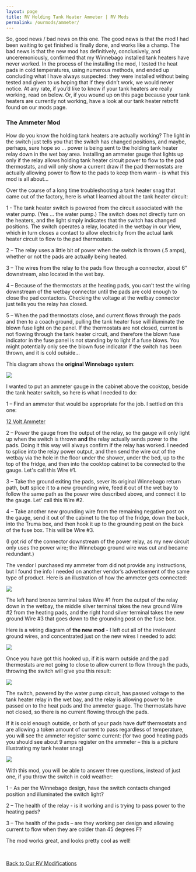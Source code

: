 ```yaml
---
layout: page
title: RV Holding Tank Heater Ammeter | RV Mods
permalink: /ourmods/ammeter/
---
```


So, good news / bad news on this one.  The good news is that the mod I had been waiting to get finished is finally done, and works like a champ.  The bad news is that the new mod has definitively, conclusively, and unceremoniously, confirmed that my Winnebago installed tank heaters have never worked.  In the process of the installing the mod, I tested the heat pads in cold temperatures, using numerous methods, and ended up concluding what I have always suspected: they were installed without being tested and given to us hoping that if they didn’t work, we would never notice.  At any rate, if you’d like to know if your tank heaters are really working, read on below.  Or, if you wound up on this page because your tank heaters are currently not working, have a look at our tank heater retrofit found on our mods page.


<h3>The Ammeter Mod</h3>

How do you know the holding tank heaters are actually working?  The light in the switch just tells you that the switch has changed positions, and maybe, perhaps, sure hope so ... power is being sent to the holding tank heater relay down in the wet bay area.  Installing an ammeter gauge that lights up only if the relay allows holding tank heater circuit power to flow to the pad thermostats, and will only show a current draw if the pad thermostats are actually allowing power to flow to the pads to keep them warm - is what this mod is all about...

Over the course of a long time troubleshooting a tank heater snag that came out of the factory, here is what I learned about the tank heater circuit:

1 - The tank heater switch is powered from the circuit associated with the water pump.  (Yes ... the water pump.)  The switch does not directly turn on the heaters, and the light simply indicates that the switch has changed positions.  The switch operates a relay, located in the wetbay in our View, which in turn closes a contact to allow electricity from the actual tank heater circuit to flow to the pad thermostats.  

2 – The relay uses a little bit of power when the switch is thrown (.5 amps), whether or not the pads are actually being heated.

3 – The wires from the relay to the pads flow through a connector, about 6” downstream, also located in the wet bay.

4 – Because of the thermostats at the heating pads, you can’t test the wiring downstream of the wetbay connector until the pads are cold enough to close the pad contactors.  Checking the voltage at the wetbay connector just tells you the relay has closed.

5 – When the pad thermostats close, and current flows through the pads and then to a coach ground, pulling the tank heater fuse will illuminate the blown fuse light on the panel.  If the thermostats are not closed, current is not flowing through the tank heater circuit, and therefore the blown fuse indicator in the fuse panel is not standing by to light if a fuse blows.  You might potentially only see the blown fuse indicator if the switch has been thrown, and it is cold outside...

This diagram shows the **original Winnebago system**:

<img src="/assets/weboriginalheatercircuit.jpg"/>

I wanted to put an ammeter gauge in the cabinet above the cooktop, beside the tank heater switch, so here is what I needed to do:

1 – Find an ammeter that would be appropriate for the job.  I settled on this one:

<a href = "https://www.amazon.ca/gp/product/B08FX7JZ5D/ref=ppx_yo_dt_b_asin_title_o00_s01?ie=UTF8&psc=1 " target="_blank">12 Volt Ammeter </a>

2 – Power the gauge from the output of the relay, so the gauge will only light up when the switch is thrown **and** the relay actually sends power to the pads.  Doing it this way will always confirm if the relay has worked.  I needed to splice into the relay power output, and then send the wire out of the wetbay via the hole in the floor under the shower, under the bed, up to the top of the fridge, and then into the cooktop cabinet to be connected to the gauge.  Let's call this Wire #1.

3 – Take the ground exiting the pads, sever its original Winnebago return path, butt splice it to a new grounding wire, feed it out of the wet bay to follow the same path as the power wire described above, and connect it to the gauge.  Let' call this Wire #2.

4 – Take another new grounding wire from the remaining negative post on the gauge, send it out of the cabinet to the top of the fridge, down the back, into the Truma box, and then hook it up to the grounding post on the back of the fuse box.  This will be Wire #3.

(I got rid of the connector downstream of the power relay, as my new circuit only uses the power wire; the Winnebago ground wire was cut and became redundant.)

The vendor I purchased my ammeter from did not provide any instructions, but I found the info I needed on another vendor’s advertisement of the same type of product.  Here is an illustration of how the ammeter gets connected:

<img src="/assets/webammeterdiagram2.jpg"/>

The left hand bronze terminal takes Wire #1 from the output of the relay down in the wetbay, the middle silver terminal takes the new ground Wire #2 from the heating pads, and the right hand silver terminal takes the new ground Wire #3 that goes down to the grounding post on the fuse box.  

Here is a wiring diagram of **the new mod** - I left out all of the irrelevant ground wires, and concentrated just on the new wires I needed to add:

<img src="/assets/webammeterdiagramV5.jpg"/>

Once you have got this hooked up, if it is warm outside and the pad thermostats are not going to close to allow current to flow through the pads, throwing the switch will give you this result:

<img src="/assets/webammeter16.jpg"/>

The switch, powered by the water pump circuit, has passed voltage to the tank heater relay in the wet bay, and the relay is allowing power to be passed on to the heat pads and the ammeter guage.  The thermostats have not closed, so there is no current flowing through the pads.

If it is cold enough outside, or both of your pads have duff thermostats and are  allowing a token amount of current to pass regardless of temperature, you will see the ammeter register some current:  (for two good heating pads you should see about 9 amps register on the ammeter – this is a picture illustrating my tank heater snag)

<img src="/assets/webammeter17.jpg"/>

With this mod, you will be able to answer three questions, instead of just one, if you throw the switch in cold weather:

1 – As per the Winnebago design, have the switch contacts changed position and illuminated the switch light?

2 – The health of the relay - is it working and is trying to pass power to the heating pads?

3 – The health of the pads – are they working per design and allowing current to flow when they are colder than 45 degrees F?

The mod works great, and looks pretty cool as well!



<br>

[Back to Our RV Modifications](/ourmods/)
